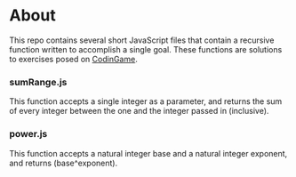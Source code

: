 # About
This repo contains several short JavaScript files that contain a recursive function written to accomplish a single goal. These functions are solutions to exercises posed on [CodinGame](https://www.codingame.com/playgrounds/5422/js-interview-prep-recursion).

### sumRange.js
This function accepts a single integer as a parameter, and returns the sum of every integer between the one and the integer passed in (inclusive).

### power.js
This function accepts a natural integer base and a natural integer exponent, and returns (base^exponent).
